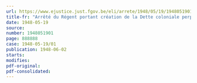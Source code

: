 ```yaml
---
url: https://www.ejustice.just.fgov.be/eli/arrete/1948/05/19/1948051901/justel
title-fr: "Arrêté du Régent portant création de la Dette coloniale perpétuelle 4 % 1948"
date: 1948-05-19
source:
number: 1948051901
page: 888888
case: 1948-05-19/01
publication: 1948-06-02
starts:
modifies:
pdf-original:
pdf-consolidated:
---
```


